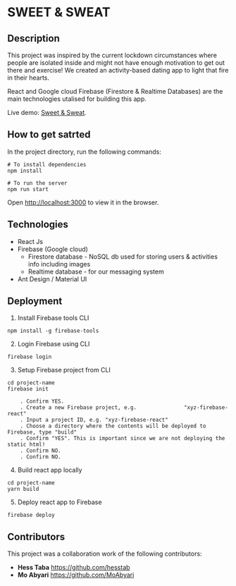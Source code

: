 # SWEET & SWEAT

## Description

This project was inspired by the current lockdown circumstances where people are isolated inside and might not have enough motivation to get out there and exercise! We created an activity-based dating app to light that fire in their hearts.

React and Google cloud Firebase (Firestore & Realtime Databases) are the main technologies utalised for building this app.

Live demo: [Sweet & Sweat](https://sweet-sweat.web.app/).


## How to get satrted

In the project directory, run the following commands:

```
# To install dependencies
npm install

# To run the server
npm run start
```

Open [http://localhost:3000](http://localhost:3000) to view it in the browser.

## Technologies

* React Js
* Firebase (Google cloud)
    * Firestore database - NoSQL db used for storing users & activities info including images
    * Realtime database - for our messaging system
* Ant Design / Material UI


## Deployment

1. Install Firebase tools CLI
```
npm install -g firebase-tools
```

2. Login Firebase using CLI
```
firebase login
```

3. Setup Firebase project from CLI
```
cd project-name
firebase init

    . Confirm YES.
    . Create a new Firebase project, e.g.               "xyz-firebase-react"
    . Input a project ID, e.g. "xyz-firebase-react"
    . Choose a directory where the contents will be deployed to Firebase, type "build"
    . Confirm "YES". This is important since we are not deploying the static html!
    . Confirm NO.
    . Confirm NO.
```

4. Build react app locally
```
cd project-name
yarn build
```
5. Deploy react app to Firebase
```
firebase deploy
```

## Contributors

This project was a collaboration work of the following contributors:

* **Hess Taba** https://github.com/hesstab
* **Mo Abyari** https://github.com/MoAbyari